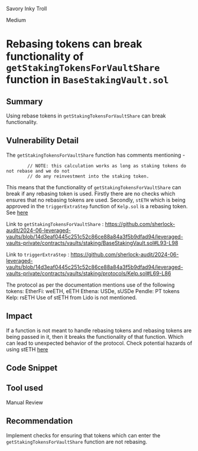 Savory Inky Troll

Medium

# Rebasing tokens can break functionality of `getStakingTokensForVaultShare` function in `BaseStakingVault.sol`

## Summary
Using rebase tokens in `getStakingTokensForVaultShare` can break functionality.

## Vulnerability Detail
The `getStakingTokensForVaultShare` function has comments mentioning - 
```solidity
        // NOTE: this calculation works as long as staking tokens do not rebase and we do not
        // do any reinvestment into the staking token.
```
This means that the functionality of `getStakingTokensForVaultShare` can break if any rebasing token is used. 
Firstly there are no checks which ensures that no rebasing tokens are used.
Secondly, `stETH` which is being approved in the `triggerExtraStep` function of `Kelp.sol` is a rebasing token. See [here](https://help.lido.fi/en/articles/5230610-what-is-steth)

Link to `getStakingTokensForVaultShare` : https://github.com/sherlock-audit/2024-06-leveraged-vaults/blob/14d3eaf0445c251c52c86ce88a84a3f5b9dfad94/leveraged-vaults-private/contracts/vaults/staking/BaseStakingVault.sol#L93-L98

Link to `triggerExtraStep` : https://github.com/sherlock-audit/2024-06-leveraged-vaults/blob/14d3eaf0445c251c52c86ce88a84a3f5b9dfad94/leveraged-vaults-private/contracts/vaults/staking/protocols/Kelp.sol#L69-L86

The protocol as per the documentation mentions use of the following tokens:
EtherFi: weETH, eETH
Ethena: USDe, sUSDe
Pendle: PT tokens
Kelp: rsETH
Use of stETH from Lido is not mentioned.

## Impact
If a function is not meant to handle rebasing tokens and rebasing tokens are being passed in it, then it breaks the functionality of that function. Which can lead to unexpected behavior of the protocol. Check potential hazards of using stETH [here](https://medium.com/eulerfinance/steth-and-the-hazards-of-rebasing-tokens-855ddfaa9a1b)

## Code Snippet

## Tool used

Manual Review

## Recommendation
Implement checks for ensuring that tokens which can enter the `getStakingTokensForVaultShare` function are not rebasing.